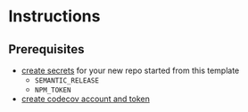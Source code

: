 <!-- ! this file can be deleted -->

# Instructions

## Prerequisites

- [create secrets][create-secrets] for your new repo started from this template
  <!-- TODO: add instructions for NPM_TOKEN and SEMANTIC_RELEASE -->
  - `SEMANTIC_RELEASE`
  - `NPM_TOKEN`
- [create codecov account and token][codecov-quickstart]

[create-secrets]: https://docs.github.com/en/actions/reference/encrypted-secrets#creating-encrypted-secrets-for-a-repository
[codecov-quickstart]: https://docs.codecov.io/docs/quick-start
